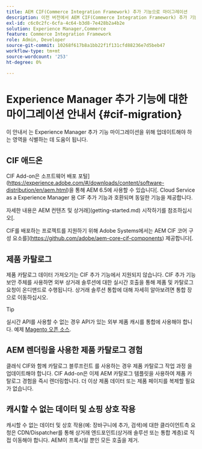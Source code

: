 ```yaml
---
title: AEM CIF(Commerce Integration Framework) 추가 기능으로 마이그레이션
description: 이전 버전에서 AEM CIF(Commerce Integration Framework) 추가 기능으로 마이그레이션하는 방법을 알아봅니다.
exl-id: c6c0c2fc-6cfa-4c64-b3d8-7e428b2a4b2e
solution: Experience Manager,Commerce
feature: Commerce Integration Framework
role: Admin, Developer
source-git-commit: 10268f617b8a1bb22f1f131cfd88236e7d5beb47
workflow-type: tm+mt
source-wordcount: '253'
ht-degree: 0%

---
```


# Experience Manager 추가 기능에 대한 마이그레이션 안내서 {#cif-migration}

이 안내서 는 Experience Manager 추가 기능 마이그레이션을 위해 업데이트해야 하는 영역을 식별하는 데 도움이 됩니다.

## CIF 애드온

CIF Add-on은 소프트웨어 배포 포털](https://experience.adobe.com/#/downloads/content/software-distribution/en/aem.html)을 통해 AEM 6.5에 사용할 수 있습니다[. Cloud Service as a Experience Manager 용 CIF 추가 기능과 호환되며 동일한 기능을 제공합니다.

자세한 내용은 AEM 컨텐츠 및 상거래](getting-started.md) 시작하기를 참조하십시오[.

CIF를 배포하는 프로젝트를 지원하기 위해 Adobe Systems에서는 AEM CIF 코어 구성 요소를](https://github.com/adobe/aem-core-cif-components) 제공합니다[.

## 제품 카탈로그

제품 카탈로그 데이터 가져오기는 CIF 추가 기능에서 지원되지 않습니다. CIF 추가 기능 보안 주체를 사용하면 외부 상거래 솔루션에 대한 실시간 호출을 통해 제품 및 카탈로그 요청이 온디맨드로 수행됩니다. 상거래 솔루션 통합에 대해 자세히 알아보려면 통합 장으로 이동하십시오.

>[!TIP]
>
>실시간 API를 사용할 수 없는 경우 API가 있는 외부 제품 캐시를 통합에 사용해야 합니다. 예제 [Magento 오픈 소스](https://business.adobe.com/products/magento/open-source.html).

## AEM 렌더링을 사용한 제품 카탈로그 경험

클래식 CIF와 함께 카탈로그 블루프린트 를 사용하는 경우 제품 카탈로그 작업 과정 을 업데이트해야 합니다. CIF Add-on은 이제 AEM 카탈로그 템플릿을 사용하여 제품 카탈로그 경험을 즉시 렌더링합니다. 더 이상 제품 데이터 또는 제품 페이지를 복제할 필요가 없습니다.

## 캐시할 수 없는 데이터 및 쇼핑 상호 작용

캐시할 수 없는 데이터 및 상호 작용(예: 장바구니에 추가, 검색)에 대한 클라이언트측 요청은 CDN/Dispatcher를 통해 상거래 엔드포인트(상거래 솔루션 또는 통합 계층)로 직접 이동해야 합니다. AEM이 프록시일 뿐인 모든 호출을 제거.
